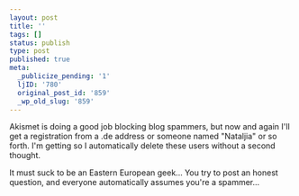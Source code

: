 ```yaml
---
layout: post
title: ''
tags: []
status: publish
type: post
published: true
meta:
  _publicize_pending: '1'
  ljID: '780'
  original_post_id: '859'
  _wp_old_slug: '859'
---
```

Akismet is doing a good job blocking blog spammers, but now and again I'll get a registration from a .de address or someone named "Nataljia" or so forth.  I'm getting so I automatically delete these users without a second thought.

It must suck to be an Eastern European geek...  You try to post an honest question, and everyone automatically assumes you're a spammer...
